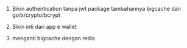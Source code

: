 1. Bikin authentication tanpa jwt
package tambahannya bigcache dan go/x/crypto/bcrypt
<!-- tapi disarankan pakai jwt jika sudah bisa integrasinya -->
2. Bikin inti dari app e wallet
<!-- tappi disarankan diperbaiki lagi karena masih banyak yg perlu dilakukan -->
3. menganti bigcache dengan redis
